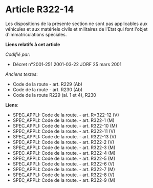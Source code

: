 # Article R322-14

Les dispositions de la présente section ne sont pas applicables aux véhicules et aux matériels civils et militaires de l'Etat
qui font l'objet d'immatriculations spéciales.

**Liens relatifs à cet article**

_Codifié par_:

  - Décret n°2001-251 2001-03-22 JORF 25 mars 2001

_Anciens textes_:

  - Code de la route - art. R229 (Ab)
  - Code de la route - art. R230 (Ab)
  - Code de la route R229 (al. 1 et 4), R230

**Liens**:

  - SPEC_APPLI: Code de la route. - art. R*322-12 (V)
  - SPEC_APPLI: Code de la route. - art. R322-1 (M)
  - SPEC_APPLI: Code de la route. - art. R322-10 (M)
  - SPEC_APPLI: Code de la route. - art. R322-11 (V)
  - SPEC_APPLI: Code de la route. - art. R322-13 (V)
  - SPEC_APPLI: Code de la route. - art. R322-2 (V)
  - SPEC_APPLI: Code de la route. - art. R322-3 (M)
  - SPEC_APPLI: Code de la route. - art. R322-4 (M)
  - SPEC_APPLI: Code de la route. - art. R322-5 (M)
  - SPEC_APPLI: Code de la route. - art. R322-6 (V)
  - SPEC_APPLI: Code de la route. - art. R322-7 (M)
  - SPEC_APPLI: Code de la route. - art. R322-8 (V)
  - SPEC_APPLI: Code de la route. - art. R322-9 (M)
